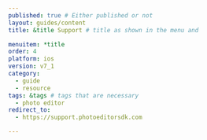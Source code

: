 ```yaml
---
published: true # Either published or not
layout: guides/content
title: &title Support # title as shown in the menu and

menuitem: *title
order: 4
platform: ios
version: v7_1
category:
  - guide
  - resource
tags: &tags # tags that are necessary
  - photo editor
redirect_to:
  - https://support.photoeditorsdk.com

---
```


